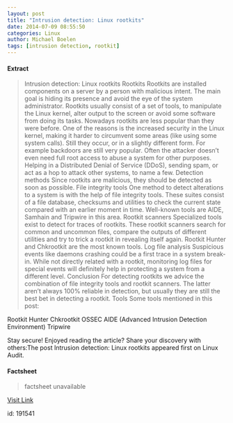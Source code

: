 ```yaml
---
layout: post
title: "Intrusion detection: Linux rootkits"
date: 2014-07-09 08:55:50
categories: Linux
author: Michael Boelen
tags: [intrusion detection, rootkit]
---
```



#### Extract
>Intrusion detection: Linux rootkits
Rootkits
Rootkits are installed components on a server by a person with malicious intent. The main goal is hiding its presence and avoid the eye of the system administrator. Rootkits usually consist of a set of tools, to manipulate the Linux kernel, alter output to the screen or avoid some software from doing its tasks.
Nowadays rootkits are less popular than they were before. One of the reasons is the increased security in the Linux kernel, making it harder to circumvent some areas (like using some system calls). Still they occur, or in a slightly different form. For example backdoors are still very popular. Often the attacker doesn&#8217;t even need full root access to abuse a system for other purposes. Helping in a Distributed Denial of Service (DDoS), sending spam, or act as a hop to attack other systems, to name a few.
Detection methods
Since rootkits are malicious, they should be detected as soon as possible.
File integrity tools
One method to detect alterations to a system is with the help of file integrity tools. These suites consist of a file database, checksums and utilities to check the current state compared with an earlier moment in time. Well-known tools are AIDE, Samhain and Tripwire in this area.
Rootkit scanners
Specialized tools exist to detect for traces of rootkits. These rootkit scanners search for common and uncommon files, compare the outputs of different utilities and try to trick a rootkit in revealing itself again. Rootkit Hunter and Chkrootkit are the most known tools.
Log file analysis
Suspicious events like daemons crashing could be a first trace in a system break-in. While not directly related with a rootkit, monitoring log files for special events will definitely help in protecting a system from a different level.
Conclusion
For detecting rootkits we advice the combination of file integrity tools and rootkit scanners. The latter aren&#8217;t always 100% reliable in detection, but usually they are still the best bet in detecting a rootkit.
Tools
Some tools mentioned in this post:

Rootkit Hunter
Chkrootkit
OSSEC
AIDE (Advanced Intrusion Detection Environment)
Tripwire

Stay secure!
Enjoyed reading the article? Share your discovery with others:The post Intrusion detection: Linux rootkits appeared first on Linux Audit.

#### Factsheet
>factsheet unavailable

[Visit Link](http://linux-audit.com/intrusion-detection-linux-rootkits/)

id:  191541
